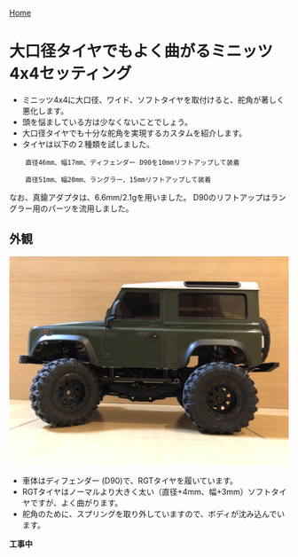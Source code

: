 [Home](/blog)

# 大口径タイヤでもよく曲がるミニッツ4x4セッティング

- ミニッツ4x4に大口径、ワイド、ソフトタイヤを取付けると、舵角が著しく悪化します。
- 頭を悩ましている方は少なくないことでしょう。
- 大口径タイヤでも十分な舵角を実現するカスタムを紹介します。
- タイヤは以下の２種類を試しました。

```RGTタイヤ
	直径46mm、幅17mm、ディフェンダー D90を10mmリフトアップして装着
```
```Hyraxタイヤ
	直径51mm、幅20mm、ラングラー、15mmリフトアップして装着
```
なお、真鍮アダプタは、6.6mm/2.1gを用いました。
D90のリフトアップはラングラー用のパーツを流用しました。

## 外観

![D90スプリング無効化](D90_spring_invalidated.jpg "曲がるセッティング")
- 車体はディフェンダー (D90)で、RGTタイヤを履いています。
- RGTタイヤはノーマルより大きく太い（直径+4mm、幅+3mm）ソフトタイヤですが、よく曲がります。
- 舵角のために、スプリングを取り外していますので、ボディが沈み込んでいます。

**工事中**
